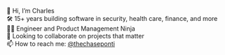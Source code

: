 👋 Hi, I’m Charles  
🛠 15+ years building software in security, health care, finance, and more  
💁‍♀️ Engineer and Product Management Ninja  
👀 Looking to collaborate on projects that matter  
📫 How to reach me: [@thechaseponti](https://twitter.com/thechaseponti)

<!---
charlesponti/charlesponti is a ✨ special ✨ repository because its `README.md` (this file) appears on your GitHub profile.
You can click the Preview link to take a look at your changes.
--->
